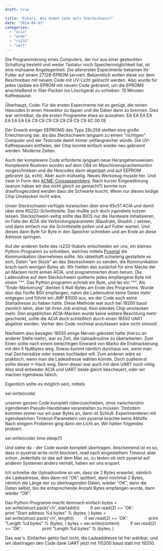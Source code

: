 ```yaml
---
draft: true

title: "Exkurs: Wie kommt Code aufs Steckschwein?"
date: "2014-04-03"
categories: 
  - "acia"
  - "acme"
  - "rs232"
  - "uart"
---
```


Die Programmierung eines Computers, der nur aus einer gesteckten Schaltung besteht und weder Tastatur noch Speichermöglichkeit hat, ist eine mühsame Angelegenheit. Die allerersten Experimente bekamen ihr Futter auf einem 27128-EPROM serviert. Bekanntlich wollen diese vor dem Beschreiben mit neuem Code mit UV-Licht gelöscht werden. Also wurde für jedes Update ein EPROM mit neuem Code gebrannt, um die EPROMS anschließend in 10er-Packen ins Löschgerät zu schieben. 15 Minuten Kaffeepause.

Überhaupt, Code: Für die ersten Experimente hat es genügt, die reinen Hexcodes in einen Hexeditor zu tippen und die Daten dann zu brennen. Dies war vertretbar, da die ersten Programme etwa so aussahen: EA EA EA EA EA EA EA EA C9 C9 C9 C9 C9 C9 C9 C9 4C 00 0E 

Der Erwerb einiger EEPROMS des Typs 28c256 stellten eine große Erleichterung dar, als das Steckschwein langsam zu einem "richtigen" Computer und der Testcode damit immer umfangreicher würde. Die UV-Kaffeepausen entfielen, der Chip konnte einfach wieder neu gebrannt werden. Moderne Zeiten.

Auch der komplexere Code erforderte langsam neue Herangehensweisen. Komplexere Routinen wurden auf dem C64 im Maschinensprachemonitor vorgeschrieben und die Hexcodes dann abgetippt und auf EEPROM gebrannt (ja, echt). Aber auch mühselig. Neues Werkzeug musste her. Und zwar in Form des [ACME-Crossassemblers](https://sourceforge.net/projects/acme-crossass/). Nach kurzer Eingewöhnung (warum haben wir das nicht gleich so gemacht?) konnte nun drauflosgecoded werden dass die Schwarte kracht. Wenn nur dieses leidige Chip Umstecken nicht wäre.

Unser Steckschwein verfügte inzwischen über eine 65c51 ACIA und damit über eine RS232-Schnittstelle. Das mußte sich doch irgendwie nutzen lassen. Steckschwein-seitig sollte das BIOS nur die Hardware initialisieren, im Falle der ACIA die Verbindungsparameter (Baudrate, Stopbit..) setzen, und dann einfach nur die Schnittstelle pollen und auf Futter warten. Und dieses dann Byte für Byte in den Speicher schreiben und am Ende an diese Adresse springen.

Auf der anderen Seite des rs232-Kabels entschieden wir uns, ein kleines Python-Programm zu schreiben, welches mittels [Pyserial](http://pyserial.sourceforge.net/) die Kommunikation übernehmen sollte. Als rätselhaft schwierig gestaltete es sich, Daten "am Stück" an das Steckschwein zu senden, die Kommunikation brach nach wenigen Bytes ab. Wir hielten das zunächst für eine Macke der an Macken nicht armen ACIA, und programmierten drum herum. Die Laderoutine auf dem Steckschwein quittierte jedes empfangene Byte mit einem "\*". Das Python programm schrieb ein Byte, und las ein "\*". Als "Ende-Markierung" dienten 5 Null-Bytes am Ende des Programms. Wurde also das fünfte $00 empfangen, nahm die Laderoutine keine Daten mehr entgegen und führte ein JMP $1000 aus, wo der Code auch seine Startadresse zu haben hatte. Diese Methode war auch bei 19200 baud ziemlich lahm, aber tat ihren Job erstmal. Kein elendes Chip umstecken mehr. Den angeblichen ACIA-Macken wurde keine weitere Beachtung mehr geschenkt, sollte die ACIA doch schließlich durch einen 16550 UART abgelöst werden. Vorher den Code nochmal anzufassen wäre nicht sinnvoll.

Nachdem also besagter 16550 einige Nerven gekostet hatte (hierzu an anderer Stelle mehr), war es Zeit, die Uploadroutine zu überarbeiten. Zum Einen sollte nach einem berechtigen Einwand von Marko die Endmarkierung mit den 5 Nullbytes weg. Sowas kommt nämlich durchaus vor, wenn man mal Zeichensätze oder sowas hochladen will. Zum anderen wäre es praktisch, wenn man die Ladeadresse wählen könnte. Doch zuallererst sollte dieser \*-Hack weg. Denn dieser war auch mit dem UART noch nötig. Also sind entweder ACIA und UART beide gleich bescheuert, oder wir machen irgendwas falsch.

Eigentlich sollte es möglich sein, mittels

ser.write(code)

unseren ganzen Code komplett rüberzuschieben, ohne zwischendrin irgendeinen Pseudo-Handshake veranstalten zu müssen. Trotzdem kommen immer nur ein paar Bytes an, dann ist Schluß. Experimentieren mit irgendwelchen Timeout-Parametern von pyserial brachte keine Abhilfe. Nach einigem Probieren ging dann ein Licht an. Wir hatten folgendes probiert:

ser.write(code) time.sleep(1)

Und siehe da - der Code wurde komplett übertragen. Anscheinend ist es so, dass in pyserial write nicht blockiert, read nach eingestelltem Timeout aber schon. Jedenfalls ist das auf dem Mac so, zu testen ob sich pyserial auf anderen Systemen anders verhält, haben wir uns erspart.

Ich schreibe die Uploadroutine so um, dass sie 2 Bytes erwartet, nämlich die Ladeadresse, dies dann mit "OK" quittiert, dann nochmal 2 Bytes, nämlich die Länge der zu übertragenden Daten, wieder "OK", dann die Daten selbst, bis die entsprechende Anzahl Bytes empfangen wurde, dann wieder "OK".

Das Python-Programm macht demnach einfach  bytes = ser.write(struct.pack('<h', startaddr))         if ser.read(2) == 'OK':                 print "Start address %d bytes" % (bytes, )  bytes = ser.write(struct.pack('<h', length))         if ser.read(2) == 'OK':                 print "Length %d bytes" % (bytes, )  bytes = ser.write(content)         if ser.read(2) == 'OK':                 print "Length %d bytes" % (bytes, )

Das war's. Einfacher gehts fast nicht, die Ladeaddresse ist frei wählbar, und wir übertragen den Code dank UART jetzt mit 115200 baud statt mit 19200.
